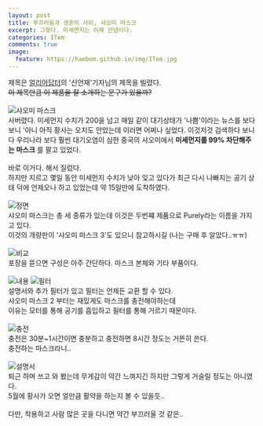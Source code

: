 ```yaml
---
layout: post
title: 부끄러움과 생존의 사이, 샤오미 마스크
excerpt: 그렇다. 미세먼지는 이제 안녕이다.
categories: ITem
comments: true
image:
  feature: https://haebom.github.io/img/ITem.jpg
---
```


제목은 [얼리어답터](http://www.earlyadopter.co.kr/85033)의 '신언재'기자님의 제목을 빌렸다.<br>
<del>이 제목만큼 이 제품을 잘 소개하는 문구가 있을까?</del><br>
<br>
![샤오미 마스크](https://pbs.twimg.com/media/C-MLt4YUIAAyfyR.jpg)
<br>
사버렸다. 미세먼지 수치가 200을 넘고 매일 같이 대기상태가 '나쁨'이라는 뉴스를 보다보니 '아니 아직 황사는 오지도 안았는데 이러면 어쩌나 싶었다. 이것저것 검색하다 보니다 우리나라 보다 훨씬 대기오염이 심한 중국의 샤오미에서 **미세먼지를 99% 차단해주는 마스크** 를 팔고 있었다. <br>
<br>
바로 이거다. 해서 질렀다.<br>
하지만 지르고 몇일 동안 미세먼지 수치가 낮아 잊고 있다가 최근 다시 나빠지는 공기 상태 덕에 언제오나 하고 있었는데 약 15일만에 도착하였다.<br>
<br>
![정면](https://pbs.twimg.com/media/C-ME9H8UIAArZdm.jpg)
<br>
샤오미 마스크는 총 세 종류가 있는데 이것은 두번쨰 제품으로 Purely라는 이름을 가지고 있다.<br>
이것의 개량판이 '샤오미 마스크 3'도 있으니 참고하시길 (나는 구매 후 알았다..ㅠㅠ)<br>
<br>
![비교](https://pbs.twimg.com/media/C-MOUJiVoAAmOi_.jpg)
<br>
포장을 뜯으면 구성은 아주 간단하다. 마스크 본체와 기타 부품이다.<br>
<br>
![내용](https://pbs.twimg.com/media/C-ME9IfVoAEaIl0.jpg)
![필터](https://pbs.twimg.com/media/C-ME9MsVwAAsGW7.jpg)
<br>
설명서와 추가 필터가 있고 필터는 언제든 교환 할 수 있다.<br>
샤오미 마스크 2 부터는 재밌게도 마스크를 충전해야하는데<br>
이유는 모터를 통해 공기를 흡입하고 필터를 통해 거르기 때문이다.<br>
<br>
![충전](http://www.earlyadopter.co.kr/wp-content/uploads/2016/11/xiaomi-purely-4-1024x1024.jpg)
<br>
충전은 30분~1시간이면 충분하고 충전하면 8시간 정도는 거뜬히 쓴다.<br>
충전하는 마스크라니.. <br>
<br>
![설명서](https://pbs.twimg.com/media/C-MFHEVVoAA3J7q.jpg)
<br>
퇴근 하며 쓰고 와 봤는데 무게감이 약간 느껴지긴 하지만 그렇게 거슬릴 정도는 아니였다.<br>
5월에 황사가 오면 얼만큼 활약을 하는지 볼 수 있을듯..<br>
<br>
다만, 착용하고 사람 많은 곳을 다니면 약간 부끄러울 것 같은..<br>
